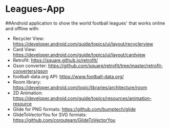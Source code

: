 # Leagues-App
##Android application to show the world football leagues' that works online and offline with:

- Recycler View: https://developer.android.com/guide/topics/ui/layout/recyclerview
- Card View: https://developer.android.com/guide/topics/ui/layout/cardview
- Retrofit: https://square.github.io/retrofit/
- Gson converter: https://github.com/square/retrofit/tree/master/retrofit-converters/gson
- football-data.org API: https://www.football-data.org/
- Room library: https://developer.android.com/topic/libraries/architecture/room
- 2D Animation: https://developer.android.com/guide/topics/resources/animation-resource
- Glide for PNG formats: https://github.com/bumptech/glide
- GlideToVectorYou for SVG formats: https://github.com/corouteam/GlideToVectorYou
